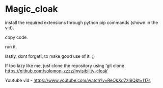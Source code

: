 # Magic_cloak
install the required extensions through python pip commands (shown in the vid).

copy code.

run it.

lastly, dont forget!, to make good use of it. ;)

If too lazy like me, just clone the repository using 'git clone https://github.com/solomon-zzzz/Invisibility-cloak'

Youtube vid - https://www.youtube.com/watch?v=ReOkXd7zI9Q&t=117s
